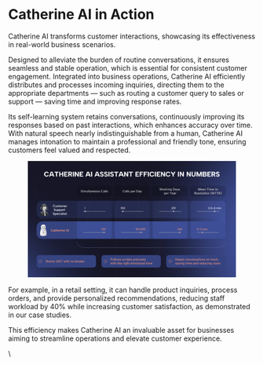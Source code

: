 # Catherine AI in Action

Catherine AI transforms customer interactions, showcasing its effectiveness in real-world business scenarios.

Designed to alleviate the burden of routine conversations, it ensures seamless and stable operation, which is essential for consistent customer engagement. Integrated into business operations, Catherine AI efficiently distributes and processes incoming inquiries, directing them to the appropriate departments — such as routing a customer query to sales or support — saving time and improving response rates.

Its self-learning system retains conversations, continuously improving its responses based on past interactions, which enhances accuracy over time. With natural speech nearly indistinguishable from a human, Catherine AI manages intonation to maintain a professional and friendly tone, ensuring customers feel valued and respected.

<figure><img src=".gitbook/assets/14.jpg" alt=""><figcaption></figcaption></figure>

For example, in a retail setting, it can handle product inquiries, process orders, and provide personalized recommendations, reducing staff workload by 40% while increasing customer satisfaction, as demonstrated in our case studies.&#x20;

This efficiency makes Catherine AI an invaluable asset for businesses aiming to streamline operations and elevate customer experience.

\
